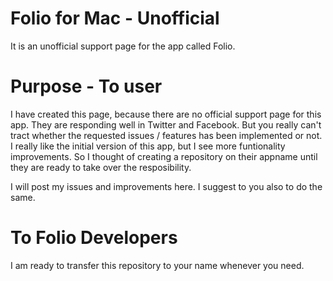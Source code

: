 # Folio for Mac - Unofficial
It is an unofficial support page for the app called Folio. 


# Purpose - To user
I have created this page, because there are no official support page for this app. They are responding well in Twitter and Facebook. But you really can't tract whether the requested issues / features has been implemented or not. I really like the initial version of this app, but I see more funtionality improvements. So I thought of creating a repository on their appname until they are ready to take over the resposibility. 

I will post my issues and improvements here. I suggest to you also to do the same.


# To Folio Developers
I am ready to transfer this repository to your name whenever you need.
